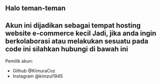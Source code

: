 ## Halo teman-teman
Akun ini dijadikan sebagai tempat hosting website e-commerce kecil
Jadi, jika anda ingin berkolaborasi atau melakukan sesuatu pada code ini silahkan hubungi di bawah ini
---
Pemilik akun: 
- Github @KimuraCoz
- Instagram @kimzul1945
<!--
**L-Projekan/L-Projekan** is a ✨ _special_ ✨ repository because its `README.md` (this file) appears on your GitHub profile.

Here are some ideas to get you started:

- 🔭 I’m currently working on ...
- 🌱 I’m currently learning ...
- 👯 I’m looking to collaborate on ...
- 🤔 I’m looking for help with ...
- 💬 Ask me about ...
- 📫 How to reach me: ...
- 😄 Pronouns: ...
- ⚡ Fun fact: ...
-->
